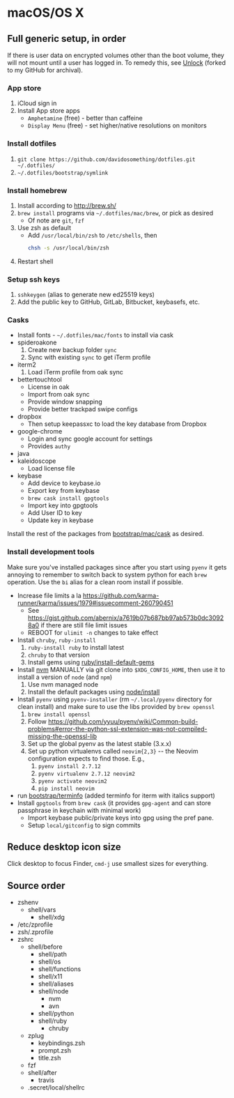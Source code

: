 # macOS/OS X

## Full generic setup, in order

If there is user data on encrypted volumes other than the boot volume, they
will not mount until a user has logged in. To remedy this, see
[Unlock] (forked to my GitHub for archival).

### App store

1. iCloud sign in
1. Install App store apps
    - `Amphetamine` (free) - better than caffeine
    - `Display Menu` (free) - set higher/native resolutions on monitors

### Install dotfiles

1. `git clone https://github.com/davidosomething/dotfiles.git ~/.dotfiles/`
1. `~/.dotfiles/bootstrap/symlink`

### Install homebrew

1. Install according to <http://brew.sh/>
1. `brew install` programs via `~/.dotfiles/mac/brew`, or pick as desired
    - Of note are `git`, `fzf`
1. Use zsh as default
    - Add `/usr/local/bin/zsh` to `/etc/shells`, then
      ```sh
      chsh -s /usr/local/bin/zsh
      ```
1. Restart shell

### Setup ssh keys

1. `sshkeygen` (alias to generate new ed25519 keys)
1. Add the public key to GitHub, GitLab, Bitbucket, keybasefs, etc.

### Casks

- Install fonts - `~/.dotfiles/mac/fonts` to install via cask
- spideroakone
    1. Create new backup folder `sync`
    1. Sync with existing `sync` to get iTerm profile
- iterm2
    1. Load iTerm profile from oak sync
- bettertouchtool
    - License in oak
    - Import from oak sync
    - Provide window snapping
    - Provide better trackpad swipe configs
- dropbox
    - Then setup keepassxc to load the key database from Dropbox
- google-chrome
    - Login and sync google account for settings
    - Provides `authy`
- java
- kaleidoscope
    - Load license file
- keybase
    - Add device to keybase.io
    - Export key from keybase
    - `brew cask install gpgtools`
    - Import key into gpgtools
    - Add User ID to key
    - Update key in keybase

Install the rest of the packages from
[bootstrap/mac/cask](../bootstrap/mac/cask) as desired.

### Install development tools

Make sure you've installed packages since after you start using `pyenv` it
gets annoying to remember to switch back to system python for each `brew`
operation. Use the `bi` alias for a clean room install if possible.

- Increase file limits a la
  <https://github.com/karma-runner/karma/issues/1979#issuecomment-260790451>
    - See <https://gist.github.com/abernix/a7619b07b687bb97ab573b0dc30928a0> if
      there are still file limit issues
    - REBOOT for `ulimit -n` changes to take effect
- Install `chruby`, `ruby-install`
    1. `ruby-install ruby` to install latest
    1. `chruby` to that version
    1. Install gems using
       [ruby/install-default-gems](../ruby/install-default-gems)
- Install [nvm](https://github.com/creationix/nvm) MANUALLY via git clone into
  `$XDG_CONFIG_HOME`, then use it to install a version of `node` (and `npm`)
    1. Use nvm managed node
    1. Install the default packages using [node/install](../node/install)
- Install `pyenv` using `pyenv-installer` (rm `~/.local/pyenv` directory for
  clean install) and make sure to use the libs provided by `brew openssl`
    1. `brew install openssl`
    1. Follow <https://github.com/yyuu/pyenv/wiki/Common-build-problems#error-the-python-ssl-extension-was-not-compiled-missing-the-openssl-lib>
    1. Set up the global pyenv as the latest stable (3.x.x)
    1. Set up python virtualenvs called `neovim{2,3}` -- the Neovim
       configuration expects to find those. E.g.,
        1. `pyenv install 2.7.12`
        1. `pyenv virtualenv 2.7.12 neovim2`
        1. `pyenv activate neovim2`
        1. `pip install neovim`
- run [bootstrap/terminfo](../bootstrap/terminfo) (added terminfo for iterm with italics support)
- Install `gpgtools` from `brew cask` (it provides `gpg-agent` and can store
  passphrase in keychain with minimal work)
    - Import keybase public/private keys into gpg using the pref pane.
    - Setup `local/gitconfig` to sign commits

## Reduce desktop icon size

Click desktop to focus Finder, `cmd-j` use smallest sizes for everything.

## Source order

- zshenv
    - shell/vars
        - shell/xdg
- /etc/zprofile
- zsh/.zprofile
- zshrc
    - shell/before
        - shell/path
        - shell/os
        - shell/functions
        - shell/x11
        - shell/aliases
        - shell/node
            - nvm
            - avn
        - shell/python
        - shell/ruby
            - chruby
    - zplug
        - keybindings.zsh
        - prompt.zsh
        - title.zsh
    - fzf
    - shell/after
        - travis
    - .secret/local/shellrc


[Unlock]: https://github.com/davidosomething/Unlock
